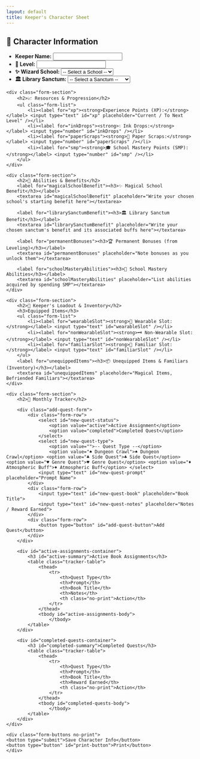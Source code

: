 ```yaml
---
layout: default
title: Keeper's Character Sheet
---
```


<form id="character-sheet">
    <div class="form-section">
        <h2>👤 Character Information</h2>
        <ul class="form-list">
            <li><label for="keeperName"><strong>Keeper Name:</strong></label> <input type="text" id="keeperName" /></li>
            <li><label for="level"><strong>🌟 Level:</strong></label> <input type="number" id="level" /></li>
            <li>
                <label for="wizardSchool"><strong>✨ Wizard School:</strong></label>
                <select id="wizardSchool">
                    <option value="">-- Select a School --</option>
                    <option value="Abjuration">Abjuration</option> <option value="Divination">Divination</option> <option value="Evocation">Evocation</option> <option value="Enchantment">Enchantment</option> <option value="Conjuration">Conjuration</option> <option value="Transmutation">Transmutation</option> </select>
            </li>
            <li>
                <label for="librarySanctum"><strong>🏛️ Library Sanctum:</strong></label>
                <select id="librarySanctum">
                    <option value="">-- Select a Sanctum --</option>
                    <option value="The Spire of Whispers">The Spire of Whispers</option> <option value="The Verdant Athenaeum">The Verdant Athenaeum</option> <option value="The Sunken Archives">The Sunken Archives</option> </select>
            </li>
        </ul>
    </div>

    <div class="form-section">
        <h2>📈 Resources & Progression</h2>
        <ul class="form-list">
            <li><label for="xp"><strong>Experience Points (XP):</strong></label> <input type="text" id="xp" placeholder="Current / To Next Level" /></li>
            <li><label for="inkDrops"><strong>💧 Ink Drops:</strong></label> <input type="number" id="inkDrops" /></li>
            <li><label for="paperScraps"><strong>📄 Paper Scraps:</strong></label> <input type="number" id="paperScraps" /></li>
            <li><label for="smp"><strong>🎓 School Mastery Points (SMP):</strong></label> <input type="number" id="smp" /></li>
        </ul>
    </div>

    <div class="form-section">
        <h2>🔮 Abilities & Benefits</h2>
        <label for="magicalSchoolBenefit"><h3>✨ Magical School Benefit</h3></label>
        <textarea id="magicalSchoolBenefit" placeholder="Write your chosen school's starting benefit here"></textarea>

        <label for="librarySanctumBenefit"><h3>🏛️ Library Sanctum Benefit</h3></label>
        <textarea id="librarySanctumBenefit" placeholder="Write your chosen sanctum's benefit and its associated buffs here"></textarea>

        <label for="permanentBonuses"><h3>🏆 Permanent Bonuses (from Leveling)</h3></label>
        <textarea id="permanentBonuses" placeholder="Note bonuses as you unlock them"></textarea>

        <label for="schoolMasteryAbilities"><h3>🧙 School Mastery Abilities</h3></label>
        <textarea id="schoolMasteryAbilities" placeholder="List abilities acquired by spending SMP"></textarea>
    </div>
    
    <div class="form-section">
        <h2>🎒 Keeper's Loadout & Inventory</h2>
        <h3>Equipped Items</h3>
        <ul class="form-list">
            <li><label for="wearableSlot"><strong>👕 Wearable Slot:</strong></label> <input type="text" id="wearableSlot" /></li>
            <li><label for="nonWearableSlot"><strong>🗝️ Non-Wearable Slot:</strong></label> <input type="text" id="nonWearableSlot" /></li>
            <li><label for="familiarSlot"><strong>🐾 Familiar Slot:</strong></label> <input type="text" id="familiarSlot" /></li>
        </ul>
        <label for="unequippedItems"><h3>📦 Unequipped Items & Familiars (Inventory)</h3></label>
        <textarea id="unequippedItems" placeholder="Magical Items, Befriended Familiars"></textarea>
    </div>

    <div class="form-section">
        <h2>📅 Monthly Tracker</h2>

        <div class="add-quest-form">
            <div class="form-row">
                <select id="new-quest-status">
                    <option value="active">Active Assignment</option>
                    <option value="completed">Completed Quest</option>
                </select>
                <select id="new-quest-type">
                    <option value="">-- Quest Type --</option>
                    <option value="♠ Dungeon Crawl">♠ Dungeon Crawl</option> <option value="♣ Side Quest">♣ Side Quest</option> <option value="♥ Genre Quest">♥ Genre Quest</option> <option value="♦ Atmospheric Buff">♦ Atmospheric Buff</option> </select>
                <input type="text" id="new-quest-prompt" placeholder="Prompt Name">
            </div>
            <div class="form-row">
                <input type="text" id="new-quest-book" placeholder="Book Title">
                <input type="text" id="new-quest-notes" placeholder="Notes / Reward Earned">
            </div>
            <div class="form-row">
                <button type="button" id="add-quest-button">Add Quest</button>
            </div>
        </div>

        <div id="active-assignments-container">
            <h3 id="active-summary">Active Book Assignments</h3>
            <table class="tracker-table">
                <thead>
                    <tr>
                        <th>Quest Type</th>
                        <th>Prompt</th>
                        <th>Book Title</th>
                        <th>Notes</th>
                        <th class="no-print">Action</th>
                    </tr>
                </thead>
                <tbody id="active-assignments-body">
                    </tbody>
            </table>
        </div>

        <div id="completed-quests-container">
            <h3 id="completed-summary">Completed Quests</h3>
            <table class="tracker-table">
                <thead>
                    <tr>
                        <th>Quest Type</th>
                        <th>Prompt</th>
                        <th>Book Title</th>
                        <th>Reward Earned</th>
                        <th class="no-print">Action</th>
                    </tr>
                </thead>
                <tbody id="completed-quests-body">
                    </tbody>
            </table>
        </div>
    </div>

    <div class="form-buttons no-print">
    <button type="submit">Save Character Info</button>
    <button type="button" id="print-button">Print</button>
    </div>
</form>